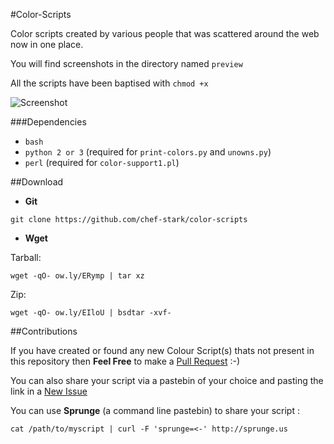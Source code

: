 #Color-Scripts

Color scripts created by various people that was scattered around the web now in one place.

You will find screenshots in the directory named `preview`

All the scripts have been baptised with `chmod +x`

![Screenshot](http://i.imgur.com/tyA72c7.png)

###Dependencies

- `bash`
- `python 2 or 3` (required for `print-colors.py` and `unowns.py`)
- `perl` (required for `color-support1.pl`)

##Download

- **Git**

`git clone https://github.com/chef-stark/color-scripts`

- **Wget** 

Tarball:

`wget -qO- ow.ly/ERymp | tar xz`

Zip:

`wget -qO- ow.ly/EIloU | bsdtar -xvf-`


##Contributions

If you have created or found any new Colour Script(s) thats not present in this repository then **Feel Free** to make a [Pull Request](https://github.com/Chef-Stark/Color-Scripts/pulls) :-)

You can also share your script via a pastebin of your choice and pasting the link in a [New Issue](https://github.com/Chef-Stark/Color-Scripts/issues)


You can use **Sprunge** (a command line pastebin) to share your script :

`cat /path/to/myscript | curl -F 'sprunge=<-' http://sprunge.us`
